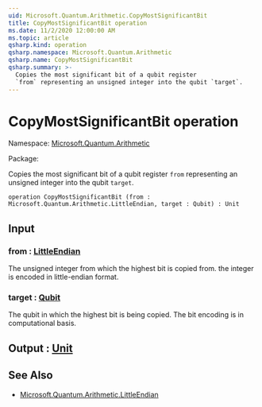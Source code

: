 ```yaml
---
uid: Microsoft.Quantum.Arithmetic.CopyMostSignificantBit
title: CopyMostSignificantBit operation
ms.date: 11/2/2020 12:00:00 AM
ms.topic: article
qsharp.kind: operation
qsharp.namespace: Microsoft.Quantum.Arithmetic
qsharp.name: CopyMostSignificantBit
qsharp.summary: >-
  Copies the most significant bit of a qubit register
  `from` representing an unsigned integer into the qubit `target`.
---
```


# CopyMostSignificantBit operation

Namespace: [Microsoft.Quantum.Arithmetic](xref:Microsoft.Quantum.Arithmetic)

Package: [](https://nuget.org/packages/)


Copies the most significant bit of a qubit register`from` representing an unsigned integer into the qubit `target`.

```qsharp
operation CopyMostSignificantBit (from : Microsoft.Quantum.Arithmetic.LittleEndian, target : Qubit) : Unit
```


## Input

### from : [LittleEndian](xref:Microsoft.Quantum.Arithmetic.LittleEndian)

The unsigned integer from which the highest bit is copied from.the integer is encoded in little-endian format.


### target : [Qubit](xref:microsoft.quantum.lang-ref.qubit)

The qubit in which the highest bit is being copied. The bit encoding isin computational basis.



## Output : [Unit](xref:microsoft.quantum.lang-ref.unit)



## See Also

- [Microsoft.Quantum.Arithmetic.LittleEndian](xref:Microsoft.Quantum.Arithmetic.LittleEndian)